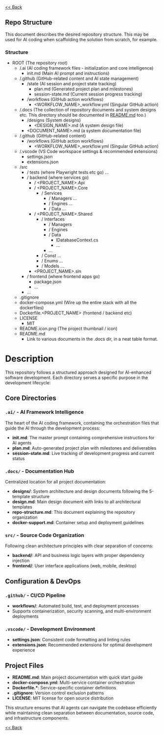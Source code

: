 [<< Back](../README.md)

## Repo Structure

This document describes the desired repository structure. This may be used for AI coding when scaffolding the solution from scratch, for example.

### Structure

- ROOT (The repository root)
  - /.ai (AI coding framework files - initialization and core intelligence)
    - init.md (Main AI prompt and instructions)
  - /.github (GitHub-related content and AI state management)
    - /state (AI session and project state tracking)
      - plan.md (Generated project plan and milestones)
      - session-state.md (Current session progress tracking)
    - /workflows (GitHub action workflows)
      - <WORKFLOW_NAME>\_workflow.yml (Singular GitHub action)
  - /.docs (The collection of repository documents and system designs etc. This directory should be documented in [README.md](../README.md) too.)
    - /designs (System designs)
      - <DESIGN_NAME>.md (A system design file)
    - <DOCUMENT_NAME>.md (a system documentation file)
  - /.github (GitHub-related content)
    - /workflows (GitHub action workflows)
      - <WORKFLOW_NAME>\_workflow.yml (Singular GitHub action)
  - /.vscode (VS Code workspace settings & recommended extensions)
    - settings.json
    - extensions.json
  - /src
    - / tests (where Playwright tests etc go)
      ...
    - / backend (where services go)
      - / <PROJECT_NAME>.Api
      - / <PROJECT_NAME>.Core
        - / Services
          - / Managers
            ...
          - / Engines
            ...
          - / Data
            ...
      - / <PROJECT_NAME>.Shared
        - / Interfaces
          - / Managers
          - / Engines
          - / Data
            - IDatabaseContext.cs
            - ...
          - ...
        - / Const
          ...
        - / Enums
          ...
        - / Models
          ...
      - <PROJECT_NAME>.sln
    - / frontend (where frontend apps go)
      - package.json
      - ...
    - ...
  - .gitignore
  - docker-compose.yml (Wire up the entire stack with all the dockerfiles)
  - Dockerfile.<PROJECT_NAME> (frontend / backend etc)
  - LICENSE
    - MIT
  - README.icon.png (The project thumbnail / icon)
  - README.md
    - Link to various documents in the .docs dir, in a neat table format.

# Description

This repository follows a structured approach designed for AI-enhanced software development. Each directory serves a specific purpose in the development lifecycle:

## Core Directories

### `.ai/` - AI Framework Intelligence

The heart of the AI coding framework, containing the orchestration files that guide the AI through the development process:

- **init.md**: The master prompt containing comprehensive instructions for AI agents
- **plan.md**: Auto-generated project plan with milestones and deliverables
- **session-state.md**: Live tracking of development progress and current status

### `.docs/` - Documentation Hub

Centralized location for all project documentation:

- **designs/**: System architecture and design documents following the 5-template structure
- **design.md**: Main design document with links to all architectural templates
- **repo-structure.md**: This document explaining the repository organization
- **docker-support.md**: Container setup and deployment guidelines

### `src/` - Source Code Organization

Following clean architecture principles with clear separation of concerns:

- **backend/**: API and business logic layers with proper dependency injection
- **frontend/**: User interface applications (web, mobile, desktop)

## Configuration & DevOps

### `.github/` - CI/CD Pipeline

- **workflows/**: Automated build, test, and deployment processes
- Supports containerization, security scanning, and multi-environment deployments

### `.vscode/` - Development Environment

- **settings.json**: Consistent code formatting and linting rules
- **extensions.json**: Recommended extensions for optimal development experience

## Project Files

- **README.md**: Main project documentation with quick start guide
- **docker-compose.yml**: Multi-service container orchestration
- **Dockerfile.\***: Service-specific container definitions
- **.gitignore**: Version control exclusion patterns
- **LICENSE**: MIT license for open source distribution

This structure ensures that AI agents can navigate the codebase efficiently while maintaining clean separation between documentation, source code, and infrastructure components.

[<< Back](../README.md)
